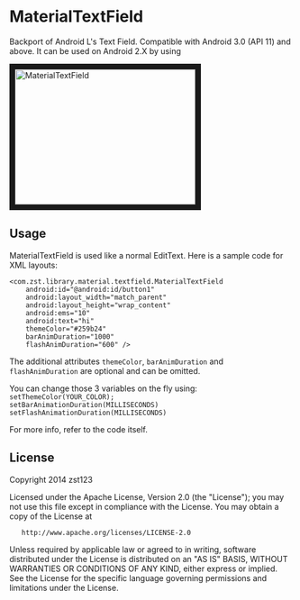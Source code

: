MaterialTextField
=====
Backport of Android L's Text Field.
Compatible with Android 3.0 (API 11) and above. It can be used on Android 2.X by using 

<a href="http://www.youtube.com/watch?feature=player_embedded&v=wwCHDJAcZFE
" target="_blank"><img src="http://img.youtube.com/vi/wwCHDJAcZFE/0.jpg" 
alt="MaterialTextField" width="320" height="240" border="10" /></a>

Usage
-----
MaterialTextField is used like a normal EditText. Here is a sample code for XML layouts:

    <com.zst.library.material.textfield.MaterialTextField
        android:id="@android:id/button1"
        android:layout_width="match_parent"
        android:layout_height="wrap_content"
        android:ems="10"
        android:text="hi"
        themeColor="#259b24"
        barAnimDuration="1000"
        flashAnimDuration="600" />

The additional attributes `themeColor`, `barAnimDuration` and `flashAnimDuration` are optional and can be omitted.


You can change those 3 variables on the fly using: <br>
`setThemeColor(YOUR_COLOR);` <br>
`setBarAnimationDuration(MILLISECONDS)` <br>
`setFlashAnimationDuration(MILLISECONDS)` <br>

For more info, refer to the code itself.


License
--------

Copyright 2014 zst123

   Licensed under the Apache License, Version 2.0 (the "License");
   you may not use this file except in compliance with the License.
   You may obtain a copy of the License at

       http://www.apache.org/licenses/LICENSE-2.0

   Unless required by applicable law or agreed to in writing, software
   distributed under the License is distributed on an "AS IS" BASIS,
   WITHOUT WARRANTIES OR CONDITIONS OF ANY KIND, either express or implied.
   See the License for the specific language governing permissions and
   limitations under the License.
